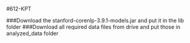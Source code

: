 #612-KPT

###Download the stanford-corenlp-3.9.1-models.jar  and put it in the lib folder
###Download all required data files from drive and put those in analyzed_data folder
